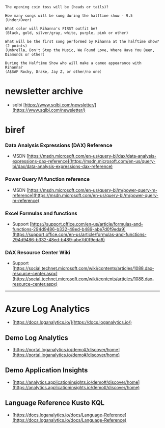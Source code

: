 ```
The opening coin toss will be (heads or tails)?
```

```
How many songs will be sung during the halftime show - 9.5 (Under/Over)
```

```
What color will Rihanna's FIRST outfit be?
(Black, gold, silver/gray, white, purple, pink or other)
```


```
What will be the first song performed by Rihanna at the halftime show? (2 points)
(Umbrella, Don't Stop the Music, We Found Love, Where Have You Been, Diamonds or other)
```

```
During the Halftime Show who will make a cameo appearance with Rihanna?
(A$SAP Rocky, Drake, Jay Z, or other/no one)
```


# newsletter archive
- sqlbi [https://www.sqlbi.com/newsletter/](https://www.sqlbi.com/newsletter/)

# biref

### Data Analysis Expressions (DAX) Reference
- MSDN [https://msdn.microsoft.com/en-us/query-bi/dax/data-analysis-expressions-dax-reference](https://msdn.microsoft.com/en-us/query-bi/dax/data-analysis-expressions-dax-reference)

### Power Query M function reference
- MSDN [https://msdn.microsoft.com/en-us/query-bi/m/power-query-m-reference](https://msdn.microsoft.com/en-us/query-bi/m/power-query-m-reference)

### Excel Formulas and functions
- Support [https://support.office.com/en-us/article/formulas-and-functions-294d9486-b332-48ed-b489-abe7d0f9eda9](https://support.office.com/en-us/article/formulas-and-functions-294d9486-b332-48ed-b489-abe7d0f9eda9)

### DAX Resource Center Wiki
- Support [https://social.technet.microsoft.com/wiki/contents/articles/1088.dax-resource-center.aspx](https://social.technet.microsoft.com/wiki/contents/articles/1088.dax-resource-center.aspx)

___

# Azure Log Analytics
- [https://docs.loganalytics.io/](https://docs.loganalytics.io/)

## Demo Log Analytics
- [https://portal.loganalytics.io/demo#/discover/home](https://portal.loganalytics.io/demo#/discover/home)

## Demo Application Insights
- [https://analytics.applicationinsights.io/demo#/discover/home](https://analytics.applicationinsights.io/demo#/discover/home)

## Language Reference Kusto KQL
- [https://docs.loganalytics.io/docs/Language-Reference](https://docs.loganalytics.io/docs/Language-Reference)

